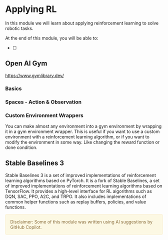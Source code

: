 # Applying RL

In this module we will learn about applying reinforcement learning to solve robotic tasks.

At the end of this module, you will be able to:

- [ ] 

## Open AI Gym	

https://www.gymlibrary.dev/



### Basics
### Spaces - Action & Observation
### Custom Environment Wrappers

You can make almost any environment into a gym environment by wrapping it in a gym environment wrapper. This is useful if you want to use a custom environment with a reinforcement learning algorithm, or if you want to modify the environment in some way. Like changing the reward function or done condition.

## Stable Baselines 3	

Stable Baselines 3 is a set of improved implementations of reinforcement learning algorithms based on PyTorch. It is a fork of Stable Baselines, a set of improved implementations of reinforcement learning algorithms based on TensorFlow. It provides a high-level interface for RL algorithms such as DQN, SAC, PPO, A2C, and TRPO. It also includes implementations of common helper functions such as replay buffers, policies, and value functions.


<div style="padding: 15px; border: 1px solid transparent; border-color: transparent; margin-bottom: 20px; border-radius: 4px; color: #8a6d3b;; background-color: #fcf8e3; border-color: #faebcc;">
Disclaimer: Some of this module was written using AI suggestions by GitHub Copilot.   
</div>
